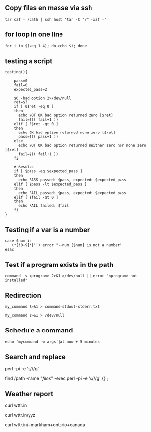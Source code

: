 ## Copy files en masse via ssh

    tar czf - /path | ssh host 'tar -C "/" -xzf -'

## for loop in one line

    for i in $(seq 1 4); do echo $i; done
 
## testing a script

    testing(){
        
        pass=0
        fail=0
        expected_pass=2

        $0 -bad option 2>/dev/null
        ret=$?
        if [ 0$ret -eq 0 ]
        then
          echo NOT OK bad option returned zero [$ret]
          fail=$(( fail+1 ))
        elif [ 0$ret -gt 0 ]
        then
          echo OK bad option returned none zero [$ret]
          pass=$(( pass+1 ))
        else
          echo NOT OK bad option returned neither zero nor none zero [$ret]
          fail=$(( fail+1 ))
        fi

        # Results
        if [ $pass -eq $expected_pass ]
        then
          echo PASS passed: $pass, expected: $expected_pass
        elif [ $pass -lt $expected_pass ]
        then
          echo FAIL passed: $pass, expected: $expected_pass
        elif [ $fail -gt 0 ]
        then
          echo FAIL failed: $fail
        fi
    }

## Testing if a var is a number

    case $num in
       (*[!0-9]*|'') error "--num [$num] is not a number"
    esac

## Test if a program exists in the path 

    command -v <program> 2>&1 >/dev/null || error "<program> not installed"

## Redirection

    my_command 2>&1 > command-stdout-stderr.txt

    my_command 2>&1 > /dev/null

## Schedule a command

    echo 'mycommand -w args'|at now + 5 minutes

## Search and replace

   perl -pi -e 's///g' <file>

   find /path -name "*files*" -exec perl -pi -e 's///g' {} \;

## Weather report

   curl wttr.in

   curl wttr.in/yyz

   curl wttr.in/~markham+ontario+canada

